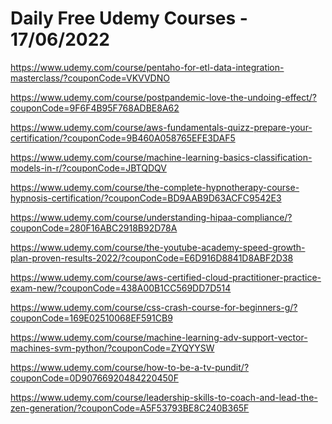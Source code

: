 # Daily Free Udemy Courses - 17/06/2022

https://www.udemy.com/course/pentaho-for-etl-data-integration-masterclass/?couponCode=VKVVDNO
https://www.udemy.com/course/postpandemic-love-the-undoing-effect/?couponCode=9F6F4B95F768ADBE8A62
https://www.udemy.com/course/aws-fundamentals-quizz-prepare-your-certification/?couponCode=9B460A058765EFE3DAF5
https://www.udemy.com/course/machine-learning-basics-classification-models-in-r/?couponCode=JBTQDQV
https://www.udemy.com/course/the-complete-hypnotherapy-course-hypnosis-certification/?couponCode=BD9AAB9D63ACFC9542E3
https://www.udemy.com/course/understanding-hipaa-compliance/?couponCode=280F16ABC2918B92D78A
https://www.udemy.com/course/the-youtube-academy-speed-growth-plan-proven-results-2022/?couponCode=E6D916D8841D8ABF2D38
https://www.udemy.com/course/aws-certified-cloud-practitioner-practice-exam-new/?couponCode=438A00B1CC569DD7D514
https://www.udemy.com/course/css-crash-course-for-beginners-g/?couponCode=169E02510068EF591CB9
https://www.udemy.com/course/machine-learning-adv-support-vector-machines-svm-python/?couponCode=ZYQYYSW
https://www.udemy.com/course/how-to-be-a-tv-pundit/?couponCode=0D90766920484220450F
https://www.udemy.com/course/leadership-skills-to-coach-and-lead-the-zen-generation/?couponCode=A5F53793BE8C240B365F
